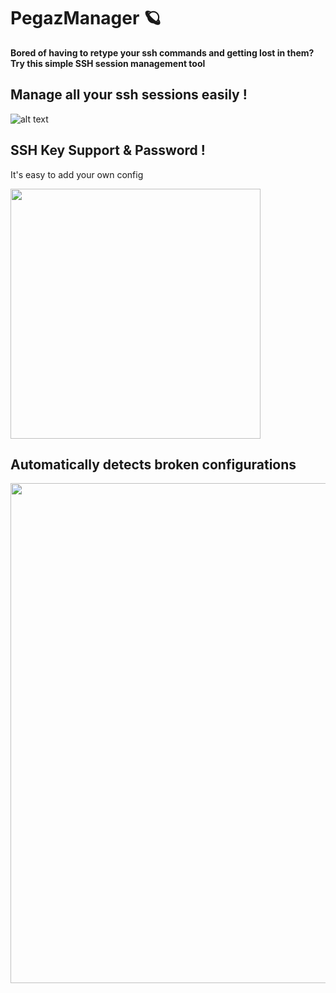 # PegazManager 🪐
**Bored of having to retype your ssh commands and getting lost in them? Try this simple SSH session management tool**


## Manage all your ssh sessions easily !

![alt text](https://i.ibb.co/yVtTFhX/image.png)

## SSH Key Support & Password ! 

It's easy to add your own config

<img src="https://i.ibb.co/yfj122G/image.png" width="400">

## Automatically detects broken configurations

<img src="https://i.ibb.co/LRkrKjF/image.png" width="800">

